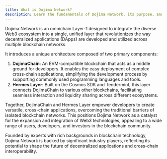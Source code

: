 ```yaml
---
title: What is Dojima Network?
description: Learn the fundamentals of Dojima Network, its purpose, and how it revolutionizes blockchain technology.    
---
```

Dojima Network is an omnichain Layer-1 designed to integrate the diverse Web3 ecosystem into a single, unified layer that revolutionizes the way decentralized applications (DApps) are developed and utilized across multiple blockchain networks.

It introduces a unique architecture composed of two primary components:

1. **DojimaChain**: An EVM-compatible blockchain that acts as a middle ground for developers. It enables the easy deployment of complex cross-chain applications, simplifying the development process by supporting commonly used programming languages and tools.
2. **Hermes Layer**: Built on the Cosmos SDK and Tendermint, this layer connects DojimaChain to various other blockchains, facilitating seamless interaction and liquidity sharing across different ecosystems.

Together, DojimaChain and Hermes Layer empower developers to create versatile, cross-chain applications, overcoming the traditional barriers of isolated blockchain networks. This positions Dojima Network as a catalyst for the expansion and integration of Web3 technologies, appealing to a wide range of users, developers, and investors in the blockchain community.

Founded by experts with rich backgrounds in blockchain technology, Dojima Network is backed by significant industry players, reflecting its potential to shape the future of decentralized applications and cross-chain interoperability.